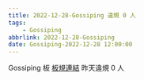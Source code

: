 ```yaml
---
title: 2022-12-28-Gossiping 違規 0 人
tags:
    - Gossiping
abbrlink: 2022-12-28-Gossiping
date: Gossiping-2022-12-28 12:00:00
---
```

Gossiping 板 [板規連結](https://www.ptt.cc/bbs/Gossiping/M.1637425085.A.07D.html)
昨天違規 0 人
